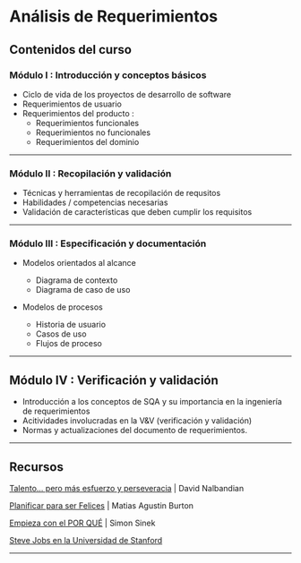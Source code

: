# Análisis de Requerimientos

## Contenidos del curso

### **Módulo I** : Introducción y conceptos básicos

- Ciclo de vida de los proyectos de desarrollo de software
- Requerimientos de usuario
- Requerimientos del producto :
  - Requerimientos funcionales
  - Requerimientos no funcionales
  - Requerimientos del dominio
  
---

### **Módulo II** : Recopilación y validación

- Técnicas y herramientas de recopilación de requsitos
- Habilidades / competencias necesarias
- Validación de características que deben cumplir los requisitos

---

### **Módulo III** : Especificación y documentación

- Modelos orientados al alcance
  - Diagrama de contexto
  - Diagrama de caso de uso
  
- Modelos de procesos
  - Historia de usuario
  - Casos de uso
  - Flujos de proceso

---

## **Módulo IV** : Verificación y validación

- Introducción a los conceptos de SQA y su importancia en la ingeniería de requerimientos
- Acitividades involucradas en la V&V (verificación y validación)
- Normas y actualizaciones del documento de requerimientos.

---

## Recursos

[Talento... pero más esfuerzo y perseveracia](https://ev1.utec.edu.uy/moodle/mod/url/view.php?id=611538) | David Nalbandian

[Planificar para ser Felices](https://ev1.utec.edu.uy/moodle/mod/url/view.php?id=611539) | Matias Agustin Burton

[Empieza con el POR QUÉ](https://ev1.utec.edu.uy/moodle/mod/url/view.php?id=611541) | Simon Sinek

[Steve Jobs en la Universidad de Stanford](https://ev1.utec.edu.uy/moodle/mod/url/view.php?id=611540)

---
